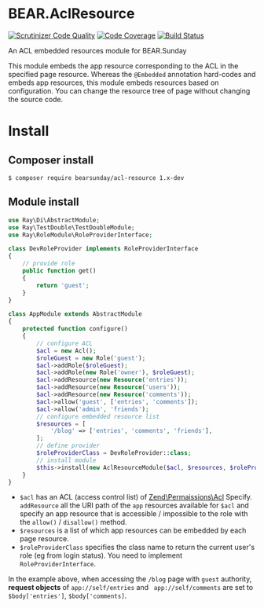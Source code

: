 # BEAR.AclResource

[![Scrutinizer Code Quality](https://scrutinizer-ci.com/g/bearsunday/BEAR.AclResourceModule/badges/quality-score.png?b=1.x)](https://scrutinizer-ci.com/g/bearsunday/BEAR.AclResourceModule/?branch=1.x)
[![Code Coverage](https://scrutinizer-ci.com/g/bearsunday/BEAR.AclResourceModule/badges/coverage.png?b=1.x)](https://scrutinizer-ci.com/g/bearsunday/BEAR.AclResourceModule/?branch=1.x)
[![Build Status](https://travis-ci.org/bearsunday/BEAR.AclResourceModule.svg?branch=1.x)](https://travis-ci.org/bearsunday/BEAR.AclResourceModule)

An ACL embedded resources module for BEAR.Sunday

This module embeds the app resource corresponding to the ACL in the specified page resource.
Whereas the `@Embedded` annotation hard-codes and embeds app resources, this module embeds resources based on configuration.
You can change the resource tree of page without changing the source code.

# Install

## Composer install

    $ composer require bearsunday/acl-resource 1.x-dev
    
## Module install

```php
use Ray\Di\AbstractModule;
use Ray\TestDouble\TestDoubleModule;
use Ray\RoleModule\RoleProviderInterface;

class DevRoleProvider implements RoleProviderInterface
{
    // provide role
    public function get()
    {
        return 'guest';
    }
}

class AppModule extends AbstractModule
{
    protected function configure()
    {
        // configure ACL
        $acl = new Acl();
        $roleGuest = new Role('guest');
        $acl->addRole($roleGuest);
        $acl->addRole(new Role('owner'), $roleGuest);
        $acl->addResource(new Resource('entries'));
        $acl->addResource(new Resource('users'));
        $acl->addResource(new Resource('comments'));
        $acl->allow('guest', ['entries', 'comments']);
        $acl->allow('admin', 'friends');
        // configure embedded resource list
        $resources = [
            '/blog' => ['entries', 'comments', 'friends'],
        ];
        // define provider
        $roleProviderClass = DevRoleProvider::class;
        // install module        
        $this->install(new AclResourceModule($acl, $resources, $roleProviderClass));
    }
}
```

 * `$acl` has an ACL (access control list) of [Zend\Permaissions\Acl](https://framework.zend.com/manual/2.2/en/modules/zend.permissions.acl.intro.html) Specify.
`addResource` all the URI path of the `app` resources available for `$acl` and specify an app resource that is accessible / impossible to the role with the `allow()` / `disallow()` method.
 * `$resources` is a list of which app resources can be embedded by each page resource.
 * `$roleProviderClass` specifies the class name to return the current user's role (eg from login status). You need to implement `RoleProviderInterface`.

In the example above, when accessing the `/blog` page with `guest` authority, **request objects** of `app://self/entries` and ` app://self/comments` are set to `$body['entries']`, `$body['comments]`.
